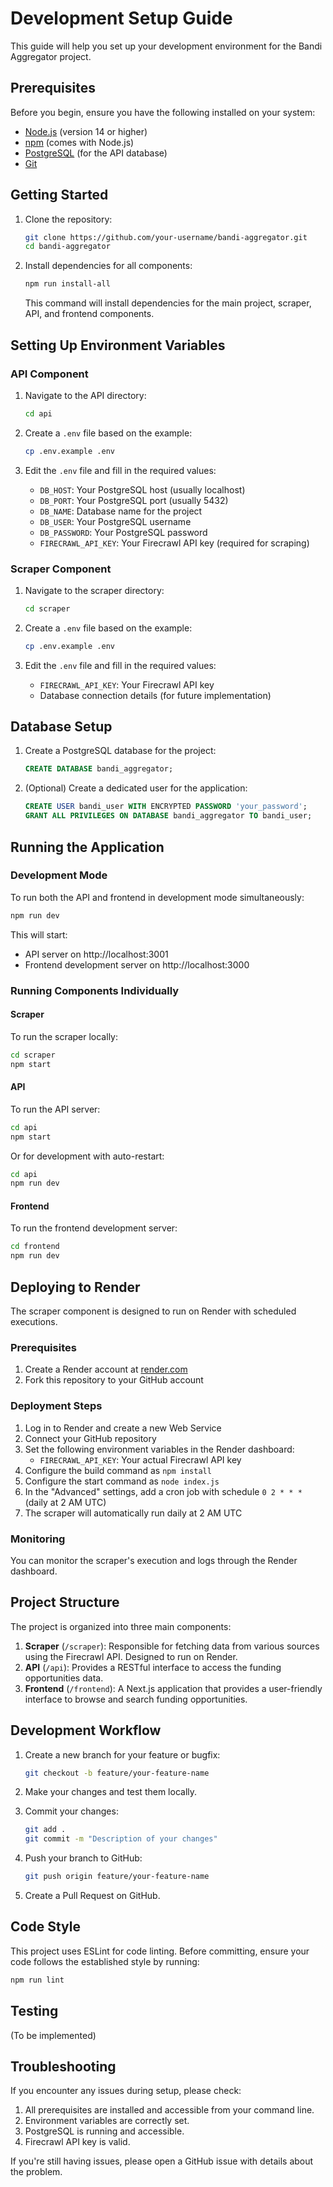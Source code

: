 # Development Setup Guide

This guide will help you set up your development environment for the Bandi Aggregator project.

## Prerequisites

Before you begin, ensure you have the following installed on your system:

- [Node.js](https://nodejs.org/) (version 14 or higher)
- [npm](https://www.npmjs.com/) (comes with Node.js)
- [PostgreSQL](https://www.postgresql.org/) (for the API database)
- [Git](https://git-scm.com/)

## Getting Started

1. Clone the repository:
   ```bash
   git clone https://github.com/your-username/bandi-aggregator.git
   cd bandi-aggregator
   ```

2. Install dependencies for all components:
   ```bash
   npm run install-all
   ```

   This command will install dependencies for the main project, scraper, API, and frontend components.

## Setting Up Environment Variables

### API Component

1. Navigate to the API directory:
   ```bash
   cd api
   ```

2. Create a `.env` file based on the example:
   ```bash
   cp .env.example .env
   ```

3. Edit the `.env` file and fill in the required values:
   - `DB_HOST`: Your PostgreSQL host (usually localhost)
   - `DB_PORT`: Your PostgreSQL port (usually 5432)
   - `DB_NAME`: Database name for the project
   - `DB_USER`: Your PostgreSQL username
   - `DB_PASSWORD`: Your PostgreSQL password
   - `FIRECRAWL_API_KEY`: Your Firecrawl API key (required for scraping)

### Scraper Component

1. Navigate to the scraper directory:
   ```bash
   cd scraper
   ```

2. Create a `.env` file based on the example:
   ```bash
   cp .env.example .env
   ```

3. Edit the `.env` file and fill in the required values:
   - `FIRECRAWL_API_KEY`: Your Firecrawl API key
   - Database connection details (for future implementation)

## Database Setup

1. Create a PostgreSQL database for the project:
   ```sql
   CREATE DATABASE bandi_aggregator;
   ```

2. (Optional) Create a dedicated user for the application:
   ```sql
   CREATE USER bandi_user WITH ENCRYPTED PASSWORD 'your_password';
   GRANT ALL PRIVILEGES ON DATABASE bandi_aggregator TO bandi_user;
   ```

## Running the Application

### Development Mode

To run both the API and frontend in development mode simultaneously:

```bash
npm run dev
```

This will start:
- API server on http://localhost:3001
- Frontend development server on http://localhost:3000

### Running Components Individually

#### Scraper

To run the scraper locally:

```bash
cd scraper
npm start
```

#### API

To run the API server:

```bash
cd api
npm start
```

Or for development with auto-restart:

```bash
cd api
npm run dev
```

#### Frontend

To run the frontend development server:

```bash
cd frontend
npm run dev
```

## Deploying to Render

The scraper component is designed to run on Render with scheduled executions.

### Prerequisites

1. Create a Render account at [render.com](https://render.com/)
2. Fork this repository to your GitHub account

### Deployment Steps

1. Log in to Render and create a new Web Service
2. Connect your GitHub repository
3. Set the following environment variables in the Render dashboard:
   - `FIRECRAWL_API_KEY`: Your actual Firecrawl API key
4. Configure the build command as `npm install`
5. Configure the start command as `node index.js`
6. In the "Advanced" settings, add a cron job with schedule `0 2 * * *` (daily at 2 AM UTC)
7. The scraper will automatically run daily at 2 AM UTC

### Monitoring

You can monitor the scraper's execution and logs through the Render dashboard.

## Project Structure

The project is organized into three main components:

1. **Scraper** (`/scraper`): Responsible for fetching data from various sources using the Firecrawl API. Designed to run on Render.
2. **API** (`/api`): Provides a RESTful interface to access the funding opportunities data.
3. **Frontend** (`/frontend`): A Next.js application that provides a user-friendly interface to browse and search funding opportunities.

## Development Workflow

1. Create a new branch for your feature or bugfix:
   ```bash
   git checkout -b feature/your-feature-name
   ```

2. Make your changes and test them locally.

3. Commit your changes:
   ```bash
   git add .
   git commit -m "Description of your changes"
   ```

4. Push your branch to GitHub:
   ```bash
   git push origin feature/your-feature-name
   ```

5. Create a Pull Request on GitHub.

## Code Style

This project uses ESLint for code linting. Before committing, ensure your code follows the established style by running:

```bash
npm run lint
```

## Testing

(To be implemented)

## Troubleshooting

If you encounter any issues during setup, please check:

1. All prerequisites are installed and accessible from your command line.
2. Environment variables are correctly set.
3. PostgreSQL is running and accessible.
4. Firecrawl API key is valid.

If you're still having issues, please open a GitHub issue with details about the problem.